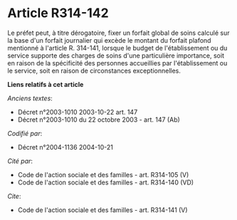 # Article R314-142

Le préfet peut, à titre dérogatoire, fixer un forfait global de soins calculé sur la base d'un forfait journalier qui excède
le montant du forfait plafond mentionné à l'article R. 314-141, lorsque le budget de l'établissement ou du service supporte
des charges de soins d'une particulière importance, soit en raison de la spécificité des personnes accueillies par
l'établissement ou le service, soit en raison de circonstances exceptionnelles.

**Liens relatifs à cet article**

_Anciens textes_:

  - Décret n°2003-1010 2003-10-22 art. 147
  - Décret n°2003-1010 du 22 octobre 2003 - art. 147 (Ab)

_Codifié par_:

  - Décret n°2004-1136 2004-10-21

_Cité par_:

  - Code de l'action sociale et des familles - art. R314-105 (V)
  - Code de l'action sociale et des familles - art. R314-140 (VD)

_Cite_:

  - Code de l'action sociale et des familles - art. R314-141 (V)
